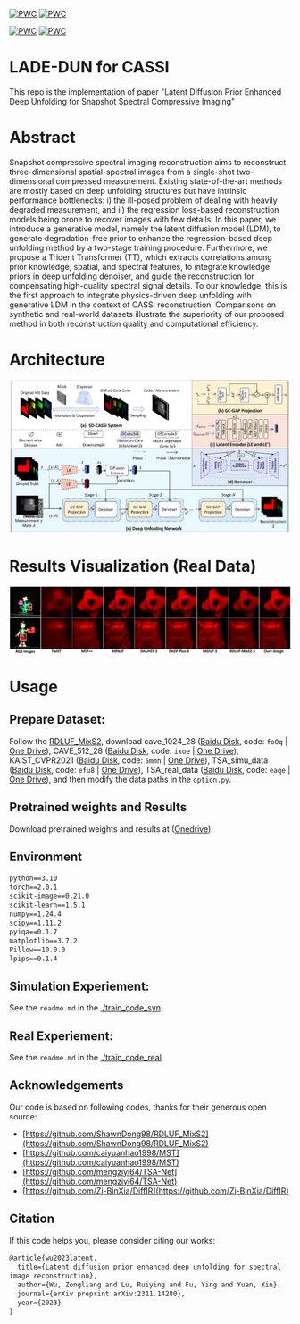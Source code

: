 [![PWC](https://img.shields.io/endpoint.svg?url=https://paperswithcode.com/badge/mst-multi-stage-spectral-wise-transformer-for/spectral-reconstruction-on-arad-1k)](https://paperswithcode.com/sota/spectral-reconstruction-on-arad-1k?p=mst-multi-stage-spectral-wise-transformer-for)
[![PWC](https://img.shields.io/endpoint.svg?url=https://paperswithcode.com/badge/degradation-aware-unfolding-half-shuffle/spectral-reconstruction-on-cave)](https://paperswithcode.com/sota/spectral-reconstruction-on-cave?p=degradation-aware-unfolding-half-shuffle)

[![PWC](https://img.shields.io/endpoint.svg?url=https://paperswithcode.com/badge/degradation-aware-unfolding-half-shuffle/spectral-reconstruction-on-kaist)](https://paperswithcode.com/sota/spectral-reconstruction-on-kaist?p=degradation-aware-unfolding-half-shuffle)
[![PWC](https://img.shields.io/endpoint.svg?url=https://paperswithcode.com/badge/degradation-aware-unfolding-half-shuffle/spectral-reconstruction-on-real-hsi)](https://paperswithcode.com/sota/spectral-reconstruction-on-real-hsi?p=degradation-aware-unfolding-half-shuffle)


# LADE-DUN for CASSI

This repo is the implementation of paper "Latent Diffusion Prior Enhanced Deep Unfolding for Snapshot Spectral Compressive Imaging"

# Abstract

Snapshot compressive spectral imaging reconstruction aims to reconstruct three-dimensional spatial-spectral images from a single-shot two-dimensional compressed measurement. Existing state-of-the-art methods are mostly based on deep unfolding structures but have intrinsic performance bottlenecks: i) the ill-posed problem of dealing with heavily degraded measurement, and ii) the regression loss-based reconstruction models being prone to recover images with few details. In this paper, we introduce a generative model, namely the latent diffusion model (LDM), to generate degradation-free prior to enhance the regression-based deep unfolding method by a two-stage training procedure. Furthermore, we propose a Trident Transformer (TT), which extracts correlations among prior knowledge, spatial, and spectral features, to integrate knowledge priors in deep unfolding denoiser, and guide the reconstruction for compensating high-quality spectral signal details. To our knowledge, this is the first approach to integrate physics-driven deep unfolding with generative LDM in the context of CASSI reconstruction. Comparisons on synthetic and real-world datasets illustrate the superiority of our proposed method in both reconstruction quality and computational efficiency.


<!-- # Comparison with other Deep Unfolding Networks

<div align=center>
<img src="./figures/LADE_DUN_fig.png" width = "400" height = "300" alt="">
</div>

Comparison of PSNR-Params with previous HSI DUNs. The PSNR (in dB) is plotted on the vertical axis, while the number of parameters is represented on the horizontal axis. The proposed LADE-DUN outperforms the previous DUNs while requiring much fewer parameters. -->

# Architecture

<div align=center>
<img src="./figures/LADE_DUN_fig.png" >
</div>

# Results Visualization (Real Data)

<div align=center>
<img src="./figures/real_fig.png" >
</div>

# Usage 

## Prepare Dataset:
Follow the [RDLUF_MixS2](https://github.com/ShawnDong98/RDLUF_MixS2),
download cave_1024_28 ([Baidu Disk](https://pan.baidu.com/s/1X_uXxgyO-mslnCTn4ioyNQ), code: `fo0q` | [One Drive](https://bupteducn-my.sharepoint.com/:f:/g/personal/mengziyi_bupt_edu_cn/EmNAsycFKNNNgHfV9Kib4osB7OD4OSu-Gu6Qnyy5PweG0A?e=5NrM6S)), CAVE_512_28 ([Baidu Disk](https://pan.baidu.com/s/1ue26weBAbn61a7hyT9CDkg), code: `ixoe` | [One Drive](https://mailstsinghuaeducn-my.sharepoint.com/:f:/g/personal/lin-j21_mails_tsinghua_edu_cn/EjhS1U_F7I1PjjjtjKNtUF8BJdsqZ6BSMag_grUfzsTABA?e=sOpwm4)), KAIST_CVPR2021 ([Baidu Disk](https://pan.baidu.com/s/1LfPqGe0R_tuQjCXC_fALZA), code: `5mmn` | [One Drive](https://mailstsinghuaeducn-my.sharepoint.com/:f:/g/personal/lin-j21_mails_tsinghua_edu_cn/EkA4B4GU8AdDu0ZkKXdewPwBd64adYGsMPB8PNCuYnpGlA?e=VFb3xP)), TSA_simu_data ([Baidu Disk](https://pan.baidu.com/s/1LI9tMaSprtxT8PiAG1oETA), code: `efu8` | [One Drive](https://1drv.ms/u/s!Au_cHqZBKiu2gYFDwE-7z1fzeWCRDA?e=ofvwrD)), TSA_real_data ([Baidu Disk](https://pan.baidu.com/s/1RoOb1CKsUPFu0r01tRi5Bg), code: `eaqe` | [One Drive](https://1drv.ms/u/s!Au_cHqZBKiu2gYFTpCwLdTi_eSw6ww?e=uiEToT)), and then modify the data paths in the `option.py`.


## Pretrained weights and Results

Download pretrained weights and results at ([Onedrive](https://westlakeu-my.sharepoint.com/:f:/g/personal/wuzongliang_westlake_edu_cn/EikQ7Wr9ToNCp6YktuRzDwkBZnyvcB3Hb4meuhmH3YhKXg?e=k7W36q)).

## Environment
```
python==3.10
torch==2.0.1
scikit-image==0.21.0
scikit-learn==1.5.1
numpy==1.24.4
scipy==1.11.2
pyiqa==0.1.7
matplotlib==3.7.2
Pillow==10.0.0
lpips==0.1.4
```
## Simulation Experiement:

See the `readme.md` in the [./train_code_syn](./train_code_syn).

## Real Experiement:

See the `readme.md` in the [./train_code_real](./train_code_real).


## Acknowledgements

Our code is based on following codes, thanks for their generous open source:

- [https://github.com/ShawnDong98/RDLUF_MixS2](https://github.com/ShawnDong98/RDLUF_MixS2)
- [https://github.com/caiyuanhao1998/MST](https://github.com/caiyuanhao1998/MST)
- [https://github.com/mengziyi64/TSA-Net](https://github.com/mengziyi64/TSA-Net)
- [https://github.com/Zj-BinXia/DiffIR](https://github.com/Zj-BinXia/DiffIR)




## Citation

If this code helps you, please consider citing our works:

```shell
@article{wu2023latent,
  title={Latent diffusion prior enhanced deep unfolding for spectral image reconstruction},
  author={Wu, Zongliang and Lu, Ruiying and Fu, Ying and Yuan, Xin},
  journal={arXiv preprint arXiv:2311.14280},
  year={2023}
}
```